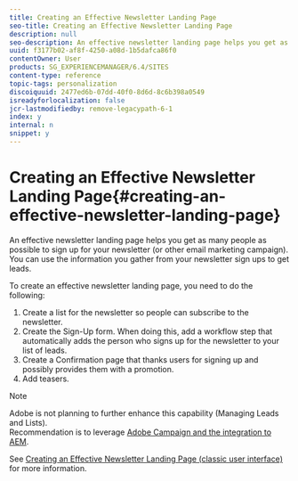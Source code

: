 ```yaml
---
title: Creating an Effective Newsletter Landing Page
seo-title: Creating an Effective Newsletter Landing Page
description: null
seo-description: An effective newsletter landing page helps you get as many people as possible to sign up for your newsletter
uuid: f3177b02-af8f-4250-a08d-1b5dafca86f0
contentOwner: User
products: SG_EXPERIENCEMANAGER/6.4/SITES
content-type: reference
topic-tags: personalization
discoiquuid: 2477ed6b-07dd-40f0-8d6d-8c6b398a0549
isreadyforlocalization: false
jcr-lastmodifiedby: remove-legacypath-6-1
index: y
internal: n
snippet: y
---
```


# Creating an Effective Newsletter Landing Page{#creating-an-effective-newsletter-landing-page}

An effective newsletter landing page helps you get as many people as possible to sign up for your newsletter (or other email marketing campaign). You can use the information you gather from your newsletter sign ups to get leads.

To create an effective newsletter landing page, you need to do the following:

1. Create a list for the newsletter so people can subscribe to the newsletter.
1. Create the Sign-Up form. When doing this, add a workflow step that automatically adds the person who signs up for the newsletter to your list of leads.
1. Create a Confirmation page that thanks users for signing up and possibly provides them with a promotion.
1. Add teasers.

>[!NOTE]
>
>Adobe is not planning to further enhance this capability (Managing Leads and Lists).  
>Recommendation is to leverage [Adobe Campaign and the integration to AEM](../../../sites/administering/using/campaign.md).

See [Creating an Effective Newsletter Landing Page (classic user interface)](../../../sites/classic-ui-authoring/using/classic-personalization-campaigns-email-landingpage.md) for more information.

<!--
Comment Type: remark
Last Modified By: unknown unknown (ims-author-77F410094CD97C4F0A746C1B@AdobeID)
Last Modified Date: 2018-02-02T12:33:13.308-0500
<p>Not sure what below can be deleted.</p>
-->

<!--
Comment Type: draft

<h3>Creating a List for the Newsletter</h3>
-->

<!--
Comment Type: draft

<p>Create a list, for example, <strong>Geometrixx Newsletter</strong>, in MCM for the newsletter that people should subscribe to. Creating lists is described in <a href="../../../sites/authoring/using/campaigns.md#creatingnewlists">Creating lists</a>.<br /> </p>
<p>The following shows an example of a list:<br /> </p>
-->

<!--
Comment Type: draft

<img imageRotate="0" src="assets/MCM_ListCreate.png" />
-->

<!--
Comment Type: draft

<h3>Create a Sign Up Form</h3>
-->

<!--
Comment Type: draft

<p>Create a newsletter registration form that allows users to subscribe to tags. The sample Geometrixx web site provides a newsletter page in the Geometrixx toolbar where you can create your form.</p>
<p>To create your own newsletter form, see information about creating forms in the <a href="../../../sites/authoring/using/default-components.md#form">Forms documentation</a>. The newsletter uses the tags from the Tag library. To add additional tags, see <a href="../../../sites/authoring/using/tags.md#tagadministration">Tag Administration</a>.</p>
<p>The hidden fields in the following example provide the bare minimum amount of information (e-mail); in addition, you can add more fields later but this will impact the conversion rate.</p>
<p>The following example is a form created at http://localhost:4502/cf#/content/geometrixx/en/toolbar/newsletter.html.</p>
-->

<!--
Comment Type: draft

<ol>
<li><p>Create the form.<br /> </p> <img imageRotate="0" src="assets/MCM_NewsletterPage.png" /></li>
<li><p>Click <strong>Edit</strong> in the Form component to configure the form to go to a Thank you page (see <a href="#creatingathankyoupage">Creating Thank You Pages</a>).<br /> </p> <img imageRotate="0" src="assets/DC_FormStart_ThankYou.png" /></li>
<li><p>Set the Form action (that is what will happen when you submit the form) and configure the group to assign registered users to the list you previously created (for example, geometrixx-newsletter).<br /> </p> <img imageRotate="0" src="assets/DC_FormStart_ThankYouAdvanced.png" /></li>
</ol>
-->

<!--
Comment Type: draft

<h3>Creating a Thank You Page</h3>
-->

<!--
Comment Type: draft

<p>When users click <strong>Subscribe Now</strong>, you want a Thank You page to automatically open. Create the Thank You page in the Geometrixx Newsletter page. After creating the Newsletter Form, edit the Form component and add the path to the thank you page.<br /> </p>
-->

<!--
Comment Type: draft

<p>Submitting the request takes the user to a <strong>Thank You</strong> page after which they will receive an email. This Thank You page was created at /content/geometrixx/en/toolbar/newsletter/thank_you.<br /> </p>
-->

<!--
Comment Type: draft

<img imageRotate="0" src="assets/MCM_Newsletter_ThankYouPage.png" />
-->

<!--
Comment Type: draft

<h3>Adding Teasers</h3>
-->

<!--
Comment Type: draft

<p>Add <a href="../../../sites/authoring/using/campaigns.md#teasers">teasers</a> to target specific audiences. For example, you can add teasers to the Thank You page and Newsletter sign up page.<br /> </p>
<p>To add teasers to make an effective newsletter landing page:<br /> </p>
-->

<!--
Comment Type: draft

<ol>
<li><p>Create a teaser paragraph for a sign-up gift. Select <strong>First</strong> as the strategy and include text that informs them what gift they will receive.<br /> </p> <img imageRotate="0" src="assets/DC_Teaser_ThankYou.png" /></li>
<li><p>Create a teaser paragraph for the Thank You page. Select <strong>First</strong> as the strategy and include text that indicates that the gift is on its way.<br /> </p> <img imageRotate="0" src="assets/chlimage_1-194.png" /></li>
<li><p>Create a campaign with the two teasers -- tag one with business and one untagged.<br /> </p> </li>
</ol>
-->

<!--
Comment Type: draft

<h3>Pushing Content to Subscribers</h3>
-->

<!--
Comment Type: draft

<p>Push any changes to pages through the Newsletter functionality in the MCM. You then push updated content to subscribers.</p>
<p>See <a href="../../../sites/authoring/using/campaigns.md#newsletters">Sending Newsletters</a>.</p>
-->

